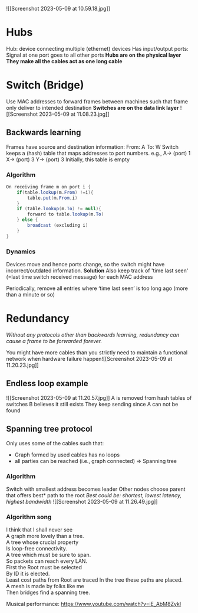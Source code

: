 ![[Screenshot 2023-05-09 at 10.59.18.jpg]]

# Hubs
Hub: device connecting multiple (ethernet) devices
Has input/output ports: Signal at one port goes to all other ports
**Hubs are on the physical layer**
**They make all the cables act as one long cable**

# Switch (Bridge)
Use MAC addresses to forward frames between machines such that frame only deliver to intended destination
**Switches are on the data link layer**
![[Screenshot 2023-05-09 at 11.08.23.jpg]]
## Backwards learning
Frames have source and destination information:
	From: A
	To: W
Switch keeps a (hash) table that maps addresses to port numbers. e.g., 
	A-> (port) 1 
	X-> (port) 3 
	Y-> (port) 3
Initially, this table is empty
### Algorithm
```java
On receiving frame m on port i { 
	if(table.lookup(m.From) !=i){
		table.put(m.From,i) 
	}
	if (table.lookup(m.To) != null){ 
		forward to table.lookup(m.To)
	} else {  
		broadcast (excluding i)
	} 
}
```

### Dynamics
Devices move and hence ports change, so the switch might have incorrect/outdated information.
**Solution**
Also keep track of 'time last seen' (=last time switch received message) for each MAC address

Periodically, remove all entries where ‘time last seen’ is too long ago (more than a minute or so)

# Redundancy
*Without any protocols other than backwards learning, redundancy can cause a frame to be forwarded forever.*

You might have more cables than you strictly need to maintain a functional network when hardware failure happen![[Screenshot 2023-05-09 at 11.20.23.jpg]]
## Endless loop example
![[Screenshot 2023-05-09 at 11.20.57.jpg]]
A is removed from hash tables of switches
B believes it still exists
They keep sending since A can not be found
## Spanning tree protocol
Only uses some of the cables such that:
- Graph formed by used cables has no loops
- all parties can be reached (i.e., graph connected)
=> Spanning tree
### Algorithm
Switch with smallest address becomes leader
Other nodes choose parent that offers best* path to the root
*Best could be: shortest, lowest latency, highest bandwidth*
![[Screenshot 2023-05-09 at 11.26.49.jpg]]

### Algorithm song
I think that I shall never see  
A graph more lovely than a tree.  
A tree whose crucial property  
Is loop-free connectivity.  
A tree which must be sure to span.  
So packets can reach every LAN.  
First the Root must be selected  
By ID it is elected.  
Least cost paths from Root are traced In the tree these paths are placed.  
A mesh is made by folks like me  
Then bridges find a spanning tree.

Musical performance: https://www.youtube.com/watch?v=iE_AbM8ZykI